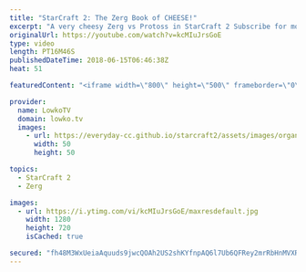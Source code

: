 ```yaml
---
title: "StarCraft 2: The Zerg Book of CHEESE!"
excerpt: "A very cheesy Zerg vs Protoss in StarCraft 2 Subscribe for more videos: http://lowko.tv/youtube Zergling Rush: https://goo.gl/iWUfxS  Usually people think of the Protoss as the cheesy race. However, there is no denying that Zerg has a little of little tricks they can execute as well. In this game the"
originalUrl: https://youtube.com/watch?v=kcMIuJrsGoE
type: video
length: PT16M46S
publishedDateTime: 2018-06-15T06:46:38Z
heat: 51

featuredContent: "<iframe width=\"800\" height=\"500\" frameborder=\"0\" src=\"https://www.youtube.com/embed/kcMIuJrsGoE\" allow=\"accelerometer; autoplay; encrypted-media; gyroscope; picture-in-picture\" allowfullscreen></iframe>"

provider:
  name: LowkoTV
  domain: lowko.tv
  images:
    - url: https://everyday-cc.github.io/starcraft2/assets/images/organizations/lowko.tv-50x50.jpg
      width: 50
      height: 50

topics:
  - StarCraft 2
  - Zerg

images:
  - url: https://i.ytimg.com/vi/kcMIuJrsGoE/maxresdefault.jpg
    width: 1280
    height: 720
    isCached: true

secured: "fh48M3WxUeiaAquuds9jwcQOAh2US2shKYfnpAQ6l7Ub6QFRey2mrRbHnMVXR40qYJ+qKGE4+Frzn29CD/favdgWLloVQJBCDi78A992v2CJ1W1VF22aHMcXnPhRY2gwoelDt/rItzx7Sjs4uoqZSPJG2413v1SX2q5l5QBb90BLT6Mej/xpDbntp1oOo+WSexP8sNh9RQRvtZcpP+kAT1xR7PZKD+8+QoZtLGac9x5AUA1WvoLYPWVSpe/3PVES1Ij6TnO/iLmP2eRSQCHNdkIukejaxWnLHTq31U4w9h2outTu3Rs3MNveMtcpOH+sbirIrkkVgnQheg6XwtFCex3zspkZ2cDFk9QMkPFQjZVmZ4IRedAIn99BOv/94aEf4fL3L27Ifr/gZFI+oonZCnf6qdUD34kExXaB6gb7zmtVjDOrOLdHkkE+ZVk1UeEW;lhox6Q6WfgEbhdGc4Sj1/A=="
---
```


